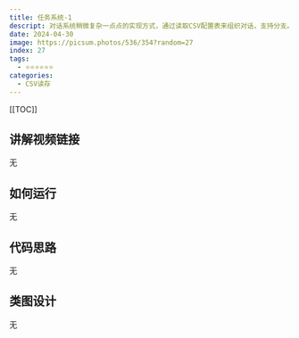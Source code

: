 ```yaml
---
title: 任务系统-1
descript: 对话系统稍微复杂一点点的实现方式，通过读取CSV配置表来组织对话，支持分支。
date: 2024-04-30
image: https://picsum.photos/536/354?random=27
index: 27
tags:
  - ⭐️⭐️⭐️⭐️⭐️⭐️
categories:
  - CSV读存
---
```


[[TOC]]

## 讲解视频链接
无

## 如何运行
无

## 代码思路
无

## 类图设计
无
